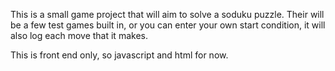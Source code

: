 This is a small game project that will aim to solve a soduku puzzle. Their will be a few test games built in, or you can enter your own start condition, it will also log each move that it makes.

This is front end only, so javascript and html for now.
